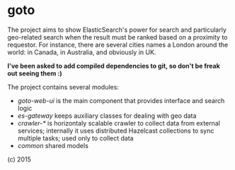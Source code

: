 # goto
The project aims to show ElasticSearch's power for search and particularly geo-related search when the result must be ranked based on a proximity to requestor. For instance, there are several cities names a London around the world: in Canada, in Australia, and obviously in UK.

**I've been asked to add compiled dependencies to git, so don't be freak out seeing them :)**

The project contains several modules:
* _goto-web-ui_ is the main component that provides interface and search logic
* _es-gateway_ keeps auxiliary classes for dealing with geo data
* _crawler-*_ is horizontaly scalable crawler to collect data from external services; internally it uses distributed Hazelcast collections to sync multiple tasks; used only to collect data
* _common_ shared models

(c) 2015
